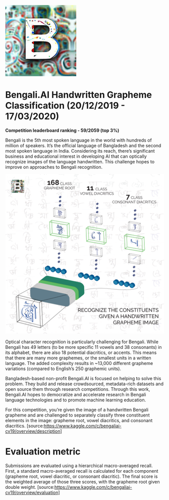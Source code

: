 ![Bengali.AI logo](https://github.com/yoviny/Deep-learning-Competitions/blob/master/Bengali.Ai%20classification%20challenge/bengali%20logo.jpg)
# Bengali.AI Handwritten Grapheme Classification (20/12/2019 - 17/03/2020)

**Competition leaderboard ranking - 59/2059 (top 3%)**

Bengali is the 5th most spoken language in the world with hundreds of million of speakers. It’s the official language of Bangladesh and the second most spoken language in India. Considering its reach, there’s significant business and educational interest in developing AI that can optically recognize images of the language handwritten. This challenge hopes to improve on approaches to Bengali recognition.

![image](https://github.com/yoviny/Deep-learning-Competitions/blob/master/Bengali.Ai%20classification%20challenge/image.png)

Optical character recognition is particularly challenging for Bengali. While Bengali has 49 letters (to be more specific 11 vowels and 38 consonants) in its alphabet, there are also 18 potential diacritics, or accents. This means that there are many more graphemes, or the smallest units in a written language. The added complexity results in ~13,000 different grapheme variations (compared to English’s 250 graphemic units).

Bangladesh-based non-profit Bengali.AI is focused on helping to solve this problem. They build and release crowdsourced, metadata-rich datasets and open source them through research competitions. Through this work, Bengali.AI hopes to democratize and accelerate research in Bengali language technologies and to promote machine learning education.

For this competition, you’re given the image of a handwritten Bengali grapheme and are challenged to separately classify three constituent elements in the image: grapheme root, vowel diacritics, and consonant diacritics.
[source:https://www.kaggle.com/c/bengaliai-cv19/overview/description]

# Evaluation metric
Submissions are evaluated using a hierarchical macro-averaged recall. First, a standard macro-averaged recall is calculated for each component (grapheme root, vowel diacritic, or consonant diacritic). The final score is the weighted average of those three scores, with the grapheme root given double weight.
[source:https://www.kaggle.com/c/bengaliai-cv19/overview/evaluation]
